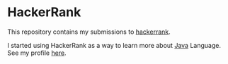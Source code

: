 # HackerRank

This repository contains my submissions to [hackerrank](https://www.hackerrank.com/).

I started using HackerRank as a way to learn more about [Java](https://www.java.com/pt-BR/) Language.  See my profile [here](https://www.hackerrank.com/j0a0_figueira?hr_r=1).
